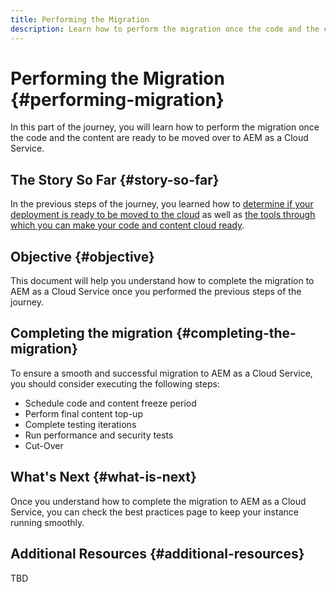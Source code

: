 ```yaml
---
title: Performing the Migration
description: Learn how to perform the migration once the code and the content are cloud ready
---
```


# Performing the Migration {#performing-migration}

In this part of the journey, you will learn how to perform the migration once the code and the content are ready to be moved over to AEM as a Cloud Service.

## The Story So Far {#story-so-far}

In the previous steps of the journey, you learned how to [determine if your deployment is ready to be moved to the cloud](/help/journey-migration/readiness.md) as well as [the tools through which you can make your code and content cloud ready](/help/journey-migration/making-your-code-and-content-cloud-ready.md).

## Objective {#objective}

This document will help you understand how to complete the migration to AEM as a Cloud Service once you performed the previous steps of the journey.

## Completing the migration {#completing-the-migration}

To ensure a smooth and successful migration to AEM as a Cloud Service, you should consider executing the following steps:

* Schedule code and content freeze period
* Perform final content top-up
* Complete testing iterations
* Run performance and security tests
* Cut-Over

## What's Next {#what-is-next}

Once you understand how to complete the migration to AEM as a Cloud Service, you can check the best practices page to keep your instance running smoothly.

## Additional Resources {#additional-resources}

TBD

<!--# Go Live {#golive-migration}
>exl-id: cf19d29f-3249-49d4-af02-bf68e247a8e9
>[!CONTEXTUALHELP]
>id="aemcloud_golive_prep"
>title="Go-Live Preparation"
>abstract="To ensure a smooth and successful go-live on AEM as a Cloud Service, you should plan for code and content freeze periods, testing iterations, content top-ups, performance tests, security tests and more."

To ensure a smooth and successful go-live on AEM as a Cloud Service, you should consider executing the following steps:

* Schedule code and content freeze period
* Perform final content top-up
* Complete testing iterations
* Run performance and security tests
* Cut-Over-->
